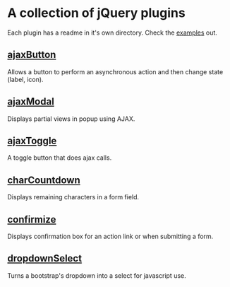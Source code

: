 # A collection of jQuery plugins

Each plugin has a readme in it's own directory.
Check the [examples](http://creativestyle.github.io/jquery-plugins/) out.

## [ajaxButton](ajaxButton/README.md)

Allows a button to perform an asynchronous action and then change state (label, icon).

## [ajaxModal](ajaxModal/README.md)

Displays partial views in popup using AJAX.

## [ajaxToggle](ajaxToggle/README.md)

A toggle button that does ajax calls.

## [charCountdown](charCountdown/README.md)

Displays remaining characters in a form field.

## [confirmize](confirmize/README.md)

Displays confirmation box for an action link or when 
submitting a form.

## [dropdownSelect](dropdownSelect/README.md)

Turns a bootstrap's dropdown into a select for javascript use.